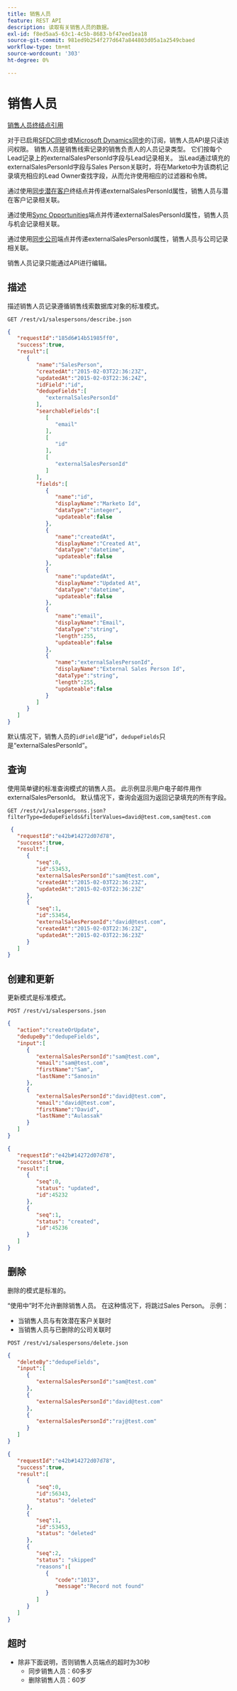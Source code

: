 ```yaml
---
title: 销售人员
feature: REST API
description: 读取有关销售人员的数据。
exl-id: f8ed5aa5-63c1-4c5b-8683-bf47eed1ea18
source-git-commit: 981ed9b254f277d647a844803d05a1a2549cbaed
workflow-type: tm+mt
source-wordcount: '303'
ht-degree: 0%

---
```


# 销售人员

[销售人员终结点引用](https://developer.adobe.com/marketo-apis/api/mapi/#tag/Sales-Persons)

对于已启用[SFDC同步](https://experienceleague.adobe.com/zh-hans/docs/marketo/using/product-docs/crm-sync/salesforce-sync/sfdc-sync-details/sfdc-sync-field-sync)或[Microsoft Dynamics同步](https://experienceleague.adobe.com/zh-hans/docs/marketo/using/product-docs/crm-sync/microsoft-dynamics/microsoft-dynamics-sync-details/microsoft-dynamics-sync-user-sync)的订阅，销售人员API是只读访问权限。 销售人员是销售线索记录的销售负责人的人员记录类型。 它们按每个Lead记录上的externalSalesPersonId字段与Lead记录相关。 当Lead通过填充的externalSalesPersonId字段与Sales Person关联时，将在Marketo中为该商机记录填充相应的Lead Owner查找字段，从而允许使用相应的过滤器和令牌。

通过使用[同步潜在客户](https://developer.adobe.com/marketo-apis/api/mapi/#tag/Leads/operation/syncLeadUsingPOST)终结点并传递externalSalesPersonId属性，销售人员与潜在客户记录相关联。

通过使用[Sync Opportunities](https://developer.adobe.com/marketo-apis/api/mapi/#tag/Opportunities/operation/syncOpportunitiesUsingPOST)端点并传递externalSalesPersonId属性，销售人员与机会记录相关联。

通过使用[同步公司](https://developer.adobe.com/marketo-apis/api/mapi/#tag/Companies/operation/syncCompaniesUsingPOST)端点并传递externalSalesPersonId属性，销售人员与公司记录相关联。

销售人员记录只能通过API进行编辑。

## 描述

描述销售人员记录遵循销售线索数据库对象的标准模式。

```
GET /rest/v1/salespersons/describe.json
```

```json
{
   "requestId":"185d6#14b51985ff0",
   "success":true,
   "result":[
      {
         "name":"SalesPerson",
         "createdAt":"2015-02-03T22:36:23Z",
         "updatedAt":"2015-02-03T22:36:24Z",
         "idField":"id",
         "dedupeFields":[
            "externalSalesPersonId"
         ],
         "searchableFields":[
            [
               "email"
            ],
            [
               "id"
            ],
            [
               "externalSalesPersonId"
            ]
         ],
         "fields":[
            {
               "name":"id",
               "displayName":"Marketo Id",
               "dataType":"integer",
               "updateable":false
            },
            {
               "name":"createdAt",
               "displayName":"Created At",
               "dataType":"datetime",
               "updateable":false
            },
            {
               "name":"updatedAt",
               "displayName":"Updated At",
               "dataType":"datetime",
               "updateable":false
            },
            {
               "name":"email",
               "displayName":"Email",
               "dataType":"string",
               "length":255,
               "updateable":false
            },
            {
               "name":"externalSalesPersonId",
               "displayName":"External Sales Person Id",
               "dataType":"string",
               "length":255,
               "updateable":false
            }
         ]
      }
   ]
}
```

默认情况下，销售人员的`idField`是“id”，`dedupeFields`只是“externalSalesPersonId”。

## 查询

使用简单键的标准查询模式的销售人员。 此示例显示用户电子邮件用作externalSalesPersonId。 默认情况下，查询会返回为返回记录填充的所有字段。

```
GET /rest/v1/salespersons.json?filterType=dedupeFields&filterValues=david@test.com,sam@test.com
```

```json
 {
   "requestId":"e42b#14272d07d78",
   "success":true,
   "result":[
      {
         "seq":0,
         "id":53453,
         "externalSalesPersonId":"sam@test.com",
         "createdAt":"2015-02-03T22:36:23Z",
         "updatedAt":"2015-02-03T22:36:23Z"
      },
      {
         "seq":1,
         "id":53454,
         "externalSalesPersonId":"david@test.com",
         "createdAt":"2015-02-03T22:36:23Z",
         "updatedAt":"2015-02-03T22:36:23Z"
      }
   ]
}
```

## 创建和更新

更新模式是标准模式。

```
POST /rest/v1/salespersons.json
```

```json
{
   "action":"createOrUpdate",
   "dedupeBy":"dedupeFields",
   "input":[
      {
         "externalSalesPersonId":"sam@test.com",
         "email":"sam@test.com",
         "firstName":"Sam",
         "lastName":"Sanosin"
      },
      {
         "externalSalesPersonId":"david@test.com",
         "email":"david@test.com",
         "firstName":"David",
         "lastName":"Aulassak"
      }
   ]
}
```

```json
{
   "requestId":"e42b#14272d07d78",
   "success":true,
   "result":[
      {
         "seq":0,
         "status": "updated",
         "id":45232
      },
      {
         "seq":1,
         "status": "created",
         "id":45236
      }
   ]
}
```

## 删除

删除的模式是标准的。

“使用中”时不允许删除销售人员。 在这种情况下，将跳过Sales Person。 示例：

- 当销售人员与有效潜在客户关联时
- 当销售人员与已删除的公司关联时

```
POST /rest/v1/salespersons/delete.json
```

```json
{
   "deleteBy":"dedupeFields",
   "input":[
      {
         "externalSalesPersonId":"sam@test.com"
      },
      {
         "externalSalesPersonId":"david@test.com"
      },
      {
         "externalSalesPersonId":"raj@test.com"
      }
   ]
}
```

```json
{
   "requestId":"e42b#14272d07d78",
   "success":true,
   "result":[
      {
         "seq":0,
         "id":56343,
         "status": "deleted"
      },
      {
         "seq":1,
         "id":53453,
         "status": "deleted"
      },
      {
         "seq":2,
         "status": "skipped"
         "reasons":[
            {
               "code":"1013",
               "message":"Record not found"
            }
         ]
      }
   ]
}
```

## 超时

- 除非下面说明，否则销售人员端点的超时为30秒
   - 同步销售人员：60多岁
   - 删除销售人员：60岁
